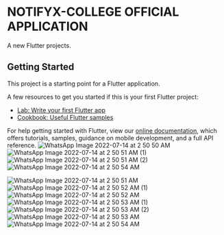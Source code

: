 # NOTIFYX-COLLEGE OFFICIAL APPLICATION

A new Flutter projects.

## Getting Started

This  project is a starting point for a Flutter application.

A few resources to get you started if this is your first Flutter project:

- [Lab: Write your first Flutter app](https://flutter.dev/docs/get-started/codelab)
- [Cookbook: Useful Flutter samples](https://flutter.dev/docs/cookbook)

For help getting started with Flutter, view our
[online documentation](https://flutter.dev/docs), which offers tutorials,
samples, guidance on mobile development, and a full API reference.
![WhatsApp Image 2022-07-14 at 2 50 50 AM](https://user-images.githubusercontent.com/72963525/184364826-d8864399-6443-4189-a774-7b850485f6f2.jpeg)
![WhatsApp Image 2022-07-14 at 2 50 51 AM (1)](https://user-images.githubusercontent.com/72963525/184364842-e78d5e62-96e1-4216-ada7-450ccc11dc3d.jpeg)
![WhatsApp Image 2022-07-14 at 2 50 51 AM (2)](https://user-images.githubusercontent.com/72963525/184364861-7dd1aab5-f02a-4c0d-96ed-1d9edae061de.jpeg)
![WhatsApp Image 2022-07-14 at 2 50 54 AM](https://user-images.githubusercontent.com/72963525/184364927-5606a3e2-6b53-4ee7-be3f-572aafc1ca97.jpeg)


![WhatsApp Image 2022-07-14 at 2 50 51 AM](https://user-images.githubusercontent.com/72963525/184365592-70af49a7-e3da-4d72-93cc-ee08f31c0bc3.jpeg)
![WhatsApp Image 2022-07-14 at 2 50 52 AM (1)](https://user-images.githubusercontent.com/72963525/184365682-ff59cb71-1054-4ae5-8a8b-a87ce1480cc8.jpeg)
![WhatsApp Image 2022-07-14 at 2 50 52 AM](https://user-images.githubusercontent.com/72963525/184365728-e1d11bd8-dcf8-4be1-8cb1-12a4093e0050.jpeg)
![WhatsApp Image 2022-07-14 at 2 50 53 AM (1)](https://user-images.githubusercontent.com/72963525/184365787-7f18cb89-40ae-4169-bbcb-753a3afb8933.jpeg)
![WhatsApp Image 2022-07-14 at 2 50 53 AM (2)](https://user-images.githubusercontent.com/72963525/184365868-6968d390-e74c-4e2b-b117-aa6967dd3d9a.jpeg)
![WhatsApp Image 2022-07-14 at 2 50 53 AM](https://user-images.githubusercontent.com/72963525/184365908-a3d42bca-3101-4aba-a2b2-5b7b1e340f7a.jpeg)
![WhatsApp Image 2022-07-14 at 2 50 54 AM](https://user-images.githubusercontent.com/72963525/184365944-935dde14-4354-46da-9104-bb11ff93e4bb.jpeg)
